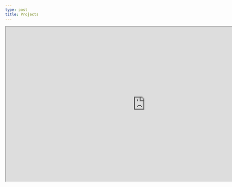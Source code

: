 ```yaml
---
type: post
title: Projects
---
```


<iframe src="https://snmarkley1.github.io/holc_map.html", height="500", width="900"></iframe>
